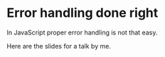# Error handling done right

In JavaScript proper error handling is not that easy.

Here are the slides for a talk by me.
